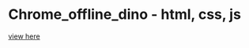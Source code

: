# Chrome_offline_dino - html, css, js

[view here](https://nenorvalls.github.io/chrome_offline_dino/)
